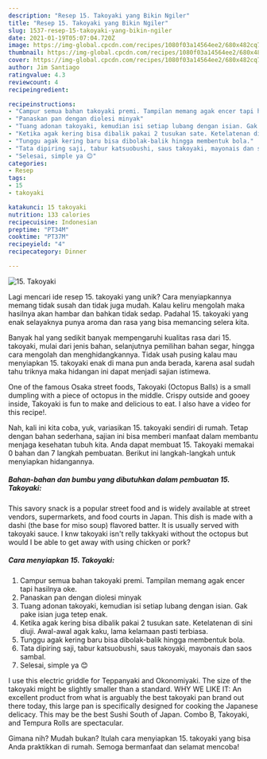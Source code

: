 ```yaml
---
description: "Resep 15. Takoyaki yang Bikin Ngiler"
title: "Resep 15. Takoyaki yang Bikin Ngiler"
slug: 1537-resep-15-takoyaki-yang-bikin-ngiler
date: 2021-01-19T05:07:04.720Z
image: https://img-global.cpcdn.com/recipes/1080f03a14564ee2/680x482cq70/15-takoyaki-foto-resep-utama.jpg
thumbnail: https://img-global.cpcdn.com/recipes/1080f03a14564ee2/680x482cq70/15-takoyaki-foto-resep-utama.jpg
cover: https://img-global.cpcdn.com/recipes/1080f03a14564ee2/680x482cq70/15-takoyaki-foto-resep-utama.jpg
author: Jim Santiago
ratingvalue: 4.3
reviewcount: 4
recipeingredient:

recipeinstructions:
- "Campur semua bahan takoyaki premi. Tampilan memang agak encer tapi hasilnya oke."
- "Panaskan pan dengan diolesi minyak"
- "Tuang adonan takoyaki, kemudian isi setiap lubang dengan isian. Gak pake isian juga tetep enak."
- "Ketika agak kering bisa dibalik pakai 2 tusukan sate. Ketelatenan di sini diuji. Awal-awal agak kaku, lama kelamaan pasti terbiasa."
- "Tunggu agak kering baru bisa dibolak-balik hingga membentuk bola."
- "Tata dipiring saji, tabur katsuobushi, saus takoyaki, mayonais dan saos sambal."
- "Selesai, simple ya 😊"
categories:
- Resep
tags:
- 15
- takoyaki

katakunci: 15 takoyaki 
nutrition: 133 calories
recipecuisine: Indonesian
preptime: "PT34M"
cooktime: "PT37M"
recipeyield: "4"
recipecategory: Dinner

---
```



![15. Takoyaki](https://img-global.cpcdn.com/recipes/1080f03a14564ee2/680x482cq70/15-takoyaki-foto-resep-utama.jpg)

Lagi mencari ide resep 15. takoyaki yang unik? Cara menyiapkannya memang tidak susah dan tidak juga mudah. Kalau keliru mengolah maka hasilnya akan hambar dan bahkan tidak sedap. Padahal 15. takoyaki yang enak selayaknya punya aroma dan rasa yang bisa memancing selera kita.

Banyak hal yang sedikit banyak mempengaruhi kualitas rasa dari 15. takoyaki, mulai dari jenis bahan, selanjutnya pemilihan bahan segar, hingga cara mengolah dan menghidangkannya. Tidak usah pusing kalau mau menyiapkan 15. takoyaki enak di mana pun anda berada, karena asal sudah tahu triknya maka hidangan ini dapat menjadi sajian istimewa.

One of the famous Osaka street foods, Takoyaki (Octopus Balls) is a small dumpling with a piece of octopus in the middle. Crispy outside and gooey inside, Takoyaki is fun to make and delicious to eat. I also have a video for this recipe!.


Nah, kali ini kita coba, yuk, variasikan 15. takoyaki sendiri di rumah. Tetap dengan bahan sederhana, sajian ini bisa memberi manfaat dalam membantu menjaga kesehatan tubuh kita. Anda dapat membuat 15. Takoyaki memakai 0 bahan dan 7 langkah pembuatan. Berikut ini langkah-langkah untuk menyiapkan hidangannya.

<!--inarticleads1-->

##### Bahan-bahan dan bumbu yang dibutuhkan dalam pembuatan 15. Takoyaki:



This savory snack is a popular street food and is widely available at street vendors, supermarkets, and food courts in Japan. This dish is made with a dashi (the base for miso soup) flavored batter. It is usually served with takoyaki sauce. I knw takoyaki isn&#39;t relly takkyaki without the octopus but would I be able to get away with using chicken or pork? 

<!--inarticleads2-->

##### Cara menyiapkan 15. Takoyaki:

1. Campur semua bahan takoyaki premi. Tampilan memang agak encer tapi hasilnya oke.
1. Panaskan pan dengan diolesi minyak
1. Tuang adonan takoyaki, kemudian isi setiap lubang dengan isian. Gak pake isian juga tetep enak.
1. Ketika agak kering bisa dibalik pakai 2 tusukan sate. Ketelatenan di sini diuji. Awal-awal agak kaku, lama kelamaan pasti terbiasa.
1. Tunggu agak kering baru bisa dibolak-balik hingga membentuk bola.
1. Tata dipiring saji, tabur katsuobushi, saus takoyaki, mayonais dan saos sambal.
1. Selesai, simple ya 😊


I use this electric griddle for Teppanyaki and Okonomiyaki. The size of the takoyaki might be slightly smaller than a standard. WHY WE LIKE IT: An excellent product from what is arguably the best takoyaki pan brand out there today, this large pan is specifically designed for cooking the Japanese delicacy. This may be the best Sushi South of Japan. Combo B, Takoyaki, and Tempura Rolls are spectacular. 

Gimana nih? Mudah bukan? Itulah cara menyiapkan 15. takoyaki yang bisa Anda praktikkan di rumah. Semoga bermanfaat dan selamat mencoba!
